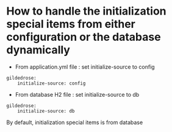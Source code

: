 # How to handle the initialization special items from either configuration or the database dynamically
 - From application.yml file : set initialize-source to config
```
gildedrose:
    initialize-source: config
```
- From database H2 file : set initialize-source to db
```
gildedrose:
    initialize-source: db
```
By default, initialization special items is from database
